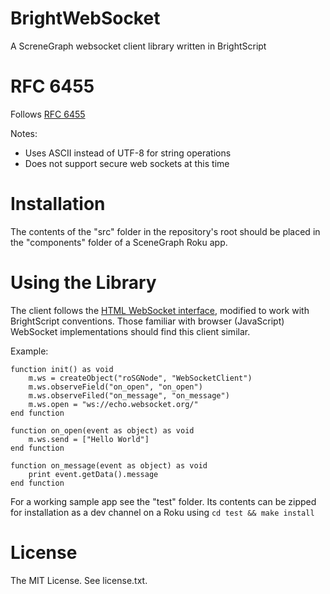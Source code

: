 # BrightWebSocket

A ScreneGraph websocket client library written in BrightScript

# RFC 6455

Follows [RFC 6455](https://tools.ietf.org/html/rfc6455)

Notes:

- Uses ASCII instead of UTF-8 for string operations
- Does not support secure web sockets at this time

# Installation

The contents of the "src" folder in the repository's root should be placed
 in the "components" folder of a SceneGraph Roku app.

# Using the Library

The client follows the
 [HTML WebSocket interface](https://html.spec.whatwg.org/multipage/web-sockets.html#the-websocket-interface),
 modified to work with BrightScript conventions. Those familiar with browser
 (JavaScript) WebSocket implementations should find this client similar.

Example:

```brightscript
function init() as void
    m.ws = createObject("roSGNode", "WebSocketClient")
    m.ws.observeField("on_open", "on_open")
    m.ws.observeFiled("on_message", "on_message")
    m.ws.open = "ws://echo.websocket.org/"
end function

function on_open(event as object) as void
    m.ws.send = ["Hello World"]
end function

function on_message(event as object) as void
    print event.getData().message
end function
```

For a working sample app see the "test" folder. Its contents can be zipped for
 installation as a dev channel on a Roku using `cd test && make install`

# License

The MIT License. See license.txt.

